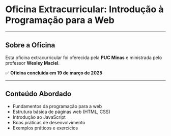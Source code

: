# Oficina Extracurricular: Introdução à Programação para a Web

---

## Sobre a Oficina

Esta oficina extracurricular foi oferecida pela **PUC Minas** e ministrada pelo professor **Wesley Maciel**.

✅ **Oficina concluída em 19 de março de 2025**

---

## Conteúdo Abordado

- Fundamentos da programação para a web  
- Estrutura básica de páginas web (HTML, CSS)  
- Introdução ao JavaScript  
- Boas práticas de desenvolvimento  
- Exemplos práticos e exercícios  
